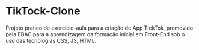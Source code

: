 # TikTock-Clone
Projeto pratico de exercício-aula para a criação de App TickTok, promovido pela EBAC para a aprendizagem da formação inicial em Front-End sob o uso das tecnologias CSS, JS, HTML.
